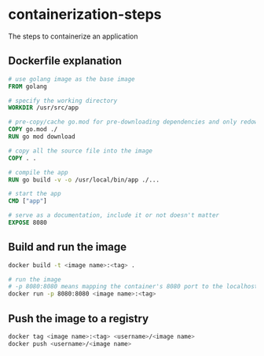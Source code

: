 # containerization-steps
The steps to containerize an application

## Dockerfile explanation

```Dockerfile
# use golang image as the base image
FROM golang 

# specify the working directory
WORKDIR /usr/src/app

# pre-copy/cache go.mod for pre-downloading dependencies and only redownloading them in subsequent builds if they change
COPY go.mod ./
RUN go mod download

# copy all the source file into the image
COPY . .

# compile the app
RUN go build -v -o /usr/local/bin/app ./...

# start the app
CMD ["app"]

# serve as a documentation, include it or not doesn't matter
EXPOSE 8080
```

## Build and run the image

```bash
docker build -t <image name>:<tag> .

# run the image
# -p 8080:8080 means mapping the container's 8080 port to the localhost's 8080 port
docker run -p 8080:8080 <image name>:<tag>
```

## Push the image to a registry

```bash
docker tag <image name>:<tag> <username>/<image name>
docker push <username>/<image name>
```
